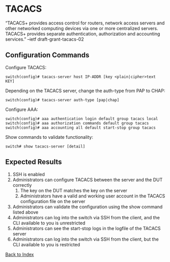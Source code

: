 # TACACS

 “TACACS+ provides access control for routers, network access servers and other networked computing devices via one or more centralized servers. TACACS+ provides separate authentication, authorization and accounting services.” –ietf draft-grant-tacacs-02 
 
## Configuration Commands

Configure TACACS: 

```text
switch(config)# tacacs-server host IP-ADDR [key <plain|cipher>text KEY]
```

Depending on the TACACS server, change the auth-type from PAP to CHAP: 

```text
switch(config)# tacacs-server auth-type [pap|chap]
```

Configure AAA: 

```text
switch(config)# aaa authentication login default group tacacs local
switch(config)# aaa authorization commands default group tacacs
switch(config)# aaa accounting all default start-stop group tacacs
```

Show commands to validate functionality:  

```text
switch# show tacacs-server [detail]
```

## Expected Results 

1. SSH is enabled
1. Administrators can configure TACACS between the server and the DUT correctly
   1. The key on the DUT matches the key on the server
   2. Administrators have a valid and working user account in the TACACS configuration file on the server 
1. Administrators can validate the configuration using the show command listed above
1. Administrators can log into the switch via SSH from the client, and the CLI available to you is unrestricted 
1. Administrators can see the start-stop logs in the logfile of the TACACS server
1. Administrators can log into the switch via SSH from the client, but the CLI available to you is restricted 


[Back to Index](../index.md)